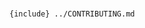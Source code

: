 <!--
 Copyright (c) 2022 CESNET

 This software is released under the MIT License.
 https://opensource.org/licenses/MIT
-->

#

`{include} ../CONTRIBUTING.md`
